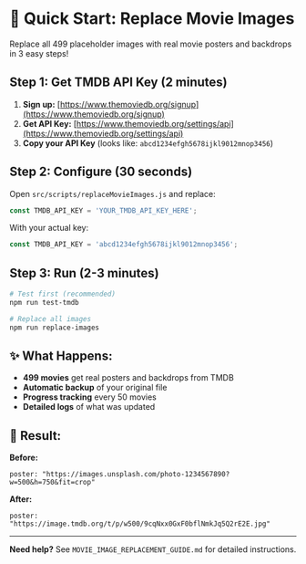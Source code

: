 # 🚀 Quick Start: Replace Movie Images

Replace all 499 placeholder images with real movie posters and backdrops in 3 easy steps!

## Step 1: Get TMDB API Key (2 minutes)

1. **Sign up:** [https://www.themoviedb.org/signup](https://www.themoviedb.org/signup)
2. **Get API Key:** [https://www.themoviedb.org/settings/api](https://www.themoviedb.org/settings/api)
3. **Copy your API Key** (looks like: `abcd1234efgh5678ijkl9012mnop3456`)

## Step 2: Configure (30 seconds)

Open `src/scripts/replaceMovieImages.js` and replace:
```javascript
const TMDB_API_KEY = 'YOUR_TMDB_API_KEY_HERE';
```

With your actual key:
```javascript
const TMDB_API_KEY = 'abcd1234efgh5678ijkl9012mnop3456';
```

## Step 3: Run (2-3 minutes)

```bash
# Test first (recommended)
npm run test-tmdb

# Replace all images
npm run replace-images
```

## ✨ What Happens:

- **499 movies** get real posters and backdrops from TMDB
- **Automatic backup** of your original file
- **Progress tracking** every 50 movies
- **Detailed logs** of what was updated

## 🎯 Result:

**Before:**
```
poster: "https://images.unsplash.com/photo-1234567890?w=500&h=750&fit=crop"
```

**After:**
```
poster: "https://image.tmdb.org/t/p/w500/9cqNxx0GxF0bflNmkJq5Q2rE2E.jpg"
```

---

**Need help?** See `MOVIE_IMAGE_REPLACEMENT_GUIDE.md` for detailed instructions.

